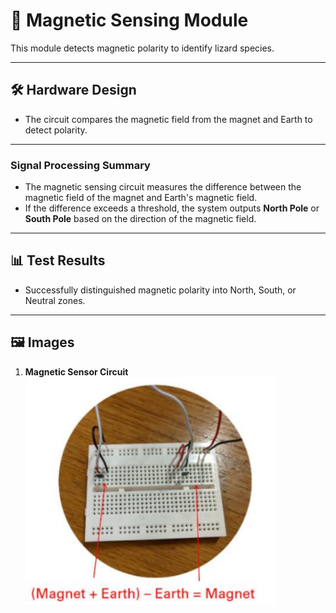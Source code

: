 # 🧲 Magnetic Sensing Module

This module detects magnetic polarity to identify lizard species.

---

## 🛠️ **Hardware Design**
- The circuit compares the magnetic field from the magnet and Earth to detect polarity.

---

### **Signal Processing Summary**
- The magnetic sensing circuit measures the difference between the magnetic field of the magnet and Earth's magnetic field. 
- If the difference exceeds a threshold, the system outputs **North Pole** or **South Pole** based on the direction of the magnetic field.

---

## 📊 **Test Results**
- Successfully distinguished magnetic polarity into North, South, or Neutral zones.

---

## 🖼️ **Images**
1. **Magnetic Sensor Circuit**  
   <img src="../../Images/Magnet_circuit.png" alt="Magnetic Sensor Circuit" width="400"/>
